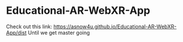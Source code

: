 # Educational-AR-WebXR-App
Check out this link:
https://asnow4u.github.io/Educational-AR-WebXR-App/dist
Until we get master going
